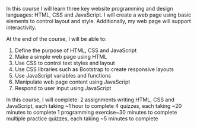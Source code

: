 In this course I will learn three key website programming and design languages: HTML, CSS and JavaScript. I will create a web page using basic elements to control layout and style.  Additionally, my web page will support interactivity. 

At the end of the course, I will be able to:

1. Define the purpose of HTML, CSS and JavaScript
2. Make a simple web page using HTML
3. Use CSS to control text styles and layout
4. Use CSS libraries such as Bootstrap to create responsive layouts
5. Use JavaScript variables and functions
6. Manipulate web page content using JavaScript
7. Respond to user input using JavaScript

In this course, I will complete: 
2 assignments writing HTML, CSS and JavaScript, each taking ~1 hour to complete
4 quizzes, each taking ~20 minutes to complete
1 programming exercise~30 minutes to complete
multiple practice quizzes, each taking ~5 minutes to complete